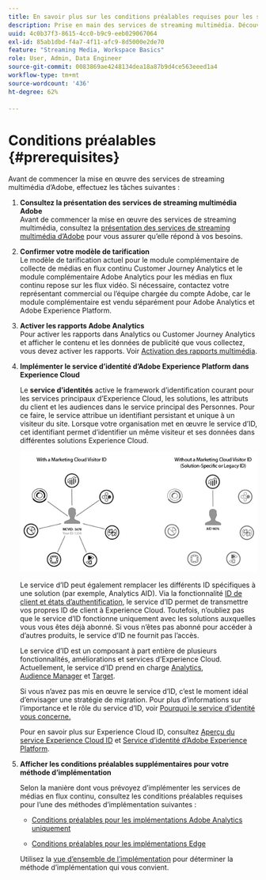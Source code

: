 ```yaml
---
title: En savoir plus sur les conditions préalables requises pour les services de streaming multimédia Adobe
description: Prise en main des services de streaming multimédia. Découvrez ce dont vous avez besoin pour la mise en œuvre.
uuid: 4c0b37f3-8615-4cc0-b9c9-eeb029067064
exl-id: 85ab1dbd-f4a7-4f11-afc9-8d5000e2de70
feature: "Streaming Media, Workspace Basics"
role: User, Admin, Data Engineer
source-git-commit: 0083869ae4248134dea18a87b9d4ce563eeed1a4
workflow-type: tm+mt
source-wordcount: '436'
ht-degree: 62%

---
```


# Conditions préalables {#prerequisites}

Avant de commencer la mise en œuvre des services de streaming multimédia d’Adobe, effectuez les tâches suivantes :

1. **Consultez la présentation des services de streaming multimédia Adobe**<br>
Avant de commencer la mise en œuvre des services de streaming multimédia, consultez la [présentation des services de streaming multimédia d’Adobe](/help/media-overview.md) pour vous assurer qu’elle répond à vos besoins.

1. **Confirmer votre modèle de tarification**<br>
Le modèle de tarification actuel pour le module complémentaire de collecte de médias en flux continu Customer Journey Analytics et le module complémentaire Adobe Analytics pour les médias en flux continu repose sur les flux vidéo. Si nécessaire, contactez votre représentant commercial ou l’équipe chargée du compte Adobe, car le module complémentaire est vendu séparément pour Adobe Analytics et Adobe Experience Platform.

1. **Activer les rapports Adobe Analytics**<br>
Pour activer les rapports dans Analytics ou Customer Journey Analytics et afficher le contenu et les données de publicité que vous collectez, vous devez activer les rapports. Voir [Activation des rapports multimédia](/help/reporting/media-reports-enable.md).

1. **Implémenter le service d’identité d’Adobe Experience Platform dans Experience Cloud**

   Le **service d’identités** active le framework d’identification courant pour les services principaux d’Experience Cloud, les solutions, les attributs du client et les audiences dans le service principal des Personnes. Pour ce faire, le service attribue un identifiant persistant et unique à un visiteur du site. Lorsque votre organisation met en œuvre le service d’ID, cet identifiant permet d’identifier un même visiteur et ses données dans différentes solutions Experience Cloud.

   ![Graphique du service d’ID](assets/mc_id_service_graphic.png)

   Le service d’ID peut également remplacer les différents ID spécifiques à une solution (par exemple, Analytics AID). Via la fonctionnalité [ID de client et états d’authentification](https://experienceleague.adobe.com/docs/id-service/using/reference/authenticated-state.html?lang=fr), le service d’ID permet de transmettre vos propres ID de client à Experience Cloud. Toutefois, n’oubliez pas que le service d’ID fonctionne uniquement avec les solutions auxquelles vous vous êtes déjà abonné. Si vous n’êtes pas abonné pour accéder à d’autres produits, le service d’ID ne fournit pas l’accès.

   Le service d’ID est un composant à part entière de plusieurs fonctionnalités, améliorations et services d’Experience Cloud. Actuellement, le service d’ID prend en charge [Analytics](https://www.adobe.com/fr/marketing-cloud/web-analytics.html), [Audience Manager](https://www.adobe.com/fr/marketing-cloud/data-management-platform.html) et [Target](https://www.adobe.com/fr/marketing-cloud/testing-targeting.html).

   Si vous n’avez pas mis en œuvre le service d’ID, c’est le moment idéal d’envisager une stratégie de migration. Pour plus d’informations sur l’importance et le rôle du service d’ID, voir [Pourquoi le service d’identité vous concerne.](https://theblog.adobe.com/why-new-adobe-marketing-cloud-id-service-should-be-on-your-radar/)

   Pour en savoir plus sur Experience Cloud ID, consultez [Aperçu du service Experience Cloud ID](https://experienceleague.adobe.com/docs/id-service/using/intro/overview.html?lang=fr) et [Service d’identité d’Adobe Experience Platform](https://experienceleague.adobe.com/docs/id-service/using/home.html?lang=fr).

1. **Afficher les conditions préalables supplémentaires pour votre méthode d’implémentation**

   Selon la manière dont vous prévoyez d’implémenter les services de médias en flux continu, consultez les conditions préalables requises pour l’une des méthodes d’implémentation suivantes :

   * [Conditions préalables pour les implémentations Adobe Analytics uniquement](/help/implementation/media-sdk/setup/prerequisites-analytics.md)

   * [Conditions préalables pour les implémentations Edge](/help/implementation/edge/prerequisites-edge.md)

   Utilisez la [vue d’ensemble de l’implémentation](/help/implementation/overview.md) pour déterminer la méthode d’implémentation qui vous convient.
